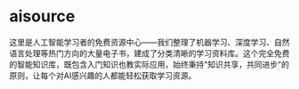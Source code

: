 # aisource
这里是人工智能学习者的免费资源中心——我们整理了机器学习、深度学习、自然语言处理等热门方向的大量电子书，建成了分类清晰的学习资料库。这个完全免费的智能知识库，既包含入门知识也教实际应用，始终秉持"知识共享，共同进步"的原则，让每个对AI感兴趣的人都能轻松获取学习资源。
